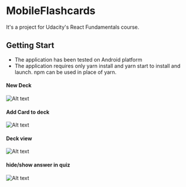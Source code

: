 
# MobileFlashcards

It's a project for Udacity's React Fundamentals course.

## Getting Start
- The application has been tested on Android platform
- The application requires only yarn install and yarn start to install and launch. npm can be used in place of yarn.

#### New Deck
![Alt text](./screenshots/newDeck.jpg "new deck")

#### Add Card to deck
![Alt text](./screenshots/newCard.jpg)

#### Deck view
![Alt text](./screenshots/deck.jpg)

#### hide/show answer in quiz
![Alt text](./screenshots/toggleAnswer.gif)
